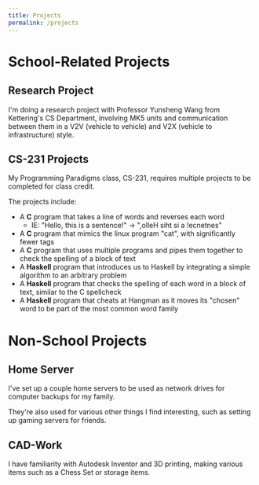 ```yaml
---
title: Projects
permalink: /projects
---
```


# School-Related Projects

## Research Project
I'm doing a research project with Professor Yunsheng Wang from Kettering's CS Department, involving MK5 units and communication between them in a V2V (vehicle to vehicle) and V2X (vehicle to infrastructure) style.

## CS-231 Projects
My Programming Paradigms class, CS-231, requires multiple projects to be completed for class credit.

The projects include:
 - A **C** program that takes a line of words and reverses each word
   - IE: "Hello, this is a sentence!" -> ",olleH siht si a !ecnetnes"
 - A **C** program that mimics the linux program "cat", with significantly fewer tags
 - A **C** program that uses multiple programs and pipes them together to check the spelling of a block of text
 - A **Haskell** program that introduces us to Haskell by integrating a simple algorithm to an arbitrary problem
 - A **Haskell** program that checks the spelling of each word in a block of text, similar to the C spellcheck
 - A **Haskell** program that cheats at Hangman as it moves its "chosen" word to be part of the most common word family

# Non-School Projects

## Home Server
I've set up a couple home servers to be used as network drives for computer backups for my family.

They're also used for various other things I find interesting, such as setting up gaming servers for friends.

## CAD-Work
I have familiarity with Autodesk Inventor and 3D printing, making various items such as a Chess Set or storage items.

